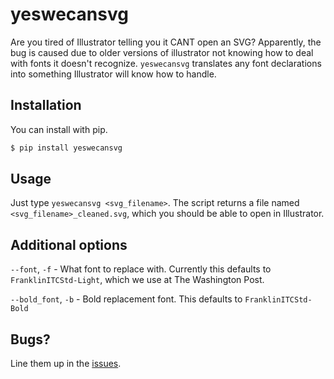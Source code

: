 # yeswecansvg
Are you tired of Illustrator telling you it CANT open an SVG? Apparently, the bug is caused due to older versions of illustrator not knowing how to deal with fonts it doesn't recognize. `yeswecansvg` translates any font declarations into something Illustrator will know how to handle.

## Installation

You can install with pip.

```bash
$ pip install yeswecansvg
```

## Usage
Just type `yeswecansvg <svg_filename>`. The script returns a file named `<svg_filename>_cleaned.svg`, which you should be able to open in Illustrator.


## Additional options
`--font`, `-f` - What font to replace with. Currently this defaults to `FranklinITCStd-Light`, which we use at The Washington Post.

`--bold_font`, `-b` - Bold replacement font. This defaults to `FranklinITCStd-Bold`


## Bugs?
Line them up in the [issues](https://github.com/emamd/yeswecansvg/issues).